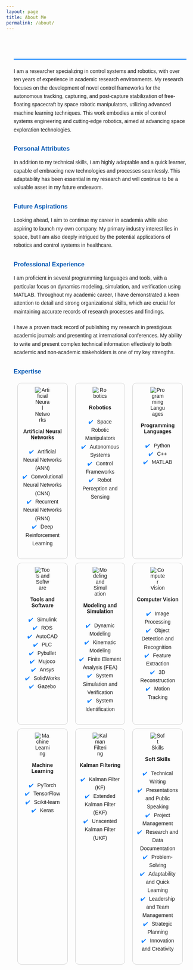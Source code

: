 ```yaml
---
layout: page
title: About Me
permalink: /about/
---
```


<style>
  .about-section {
    max-width: 800px;
    margin: 0 auto;
    padding: 20px;
    font-family: Arial, sans-serif;
  }
  .about-section h2 {
    color: #007BFF;
    border-bottom: 2px solid #007BFF;
    padding-bottom: 10px;
    margin-bottom: 20px;
  }
  .about-section h3 {
    color: #0056b3;
    margin-top: 30px;
  }
  .about-section p, .about-section ul {
    margin-bottom: 20px;
    line-height: 1.6;
  }
  .about-section ul {
    list-style-type: none;
    padding-left: 0;
  }
  .about-section ul li::before {
    content: "✔️";
    color: #007BFF;
    margin-right: 10px;
  }
  .about-section .icons {
    display: flex;
    flex-wrap: wrap;
  }
  .about-section .icon {
    margin: 5px 10px;
    padding: 10px;
    border: 1px solid #ccc;
    border-radius: 10px;
    text-align: center;
    flex: 1 1 calc(33.333% - 20px);
    box-sizing: border-box;
  }
  .about-section .icon img {
    max-width: 40px;
    margin-bottom: 10px;
  }
  .about-section .icon h4 {
    margin-top: 5px;
  }
</style>

<div class="about-section">
  <h2></h2>
  <p>I am a researcher specializing in control systems and robotics, with over ten years of experience in academic research environments. My research focuses on the development of novel control frameworks for the autonomous tracking, capturing, and post-capture stabilization of free-floating spacecraft by space robotic manipulators, utilizing advanced machine learning techniques. This work embodies a mix of control systems engineering and cutting-edge robotics, aimed at advancing space exploration technologies.</p>

  <h3>Personal Attributes</h3>
  <p>In addition to my technical skills, I am highly adaptable and a quick learner, capable of embracing new technologies and processes seamlessly. This adaptability has been essential in my research and will continue to be a valuable asset in my future endeavors.</p>

  <h3>Future Aspirations</h3>
  <p>Looking ahead, I aim to continue my career in academia while also aspiring to launch my own company. My primary industry interest lies in space, but I am also deeply intrigued by the potential applications of robotics and control systems in healthcare.</p>

  <h3>Professional Experience</h3>
  <p>I am proficient in several programming languages and tools, with a particular focus on dynamics modeling, simulation, and verification using MATLAB. Throughout my academic career, I have demonstrated a keen attention to detail and strong organizational skills, which are crucial for maintaining accurate records of research processes and findings.</p>
  <p>I have a proven track record of publishing my research in prestigious academic journals and presenting at international conferences. My ability to write and present complex technical information effectively to both academic and non-academic stakeholders is one of my key strengths.</p>

  <h3>Expertise</h3>
  <div class="icons">
    <div class="icon">
      <img src="https://img.icons8.com/color/48/000000/artificial-intelligence.png" alt="Artificial Neural Networks">
      <h4>Artificial Neural Networks</h4>
      <ul>
        <li>Artificial Neural Networks (ANN)</li>
        <li>Convolutional Neural Networks (CNN)</li>
        <li>Recurrent Neural Networks (RNN)</li>
        <li>Deep Reinforcement Learning</li>
      </ul>
    </div>
    <div class="icon">
      <img src="https://img.icons8.com/color/48/000000/robot-2.png" alt="Robotics">
      <h4>Robotics</h4>
      <ul>
        <li>Space Robotic Manipulators</li>
        <li>Autonomous Systems</li>
        <li>Control Frameworks</li>
        <li>Robot Perception and Sensing</li>
      </ul>
    </div>
    <div class="icon">
      <img src="https://img.icons8.com/color/48/000000/code-file.png" alt="Programming Languages">
      <h4>Programming Languages</h4>
      <ul>
        <li>Python</li>
        <li>C++</li>
        <li>MATLAB</li>
      </ul>
    </div>
    <div class="icon">
      <img src="https://img.icons8.com/color/48/000000/toolbox.png" alt="Tools and Software">
      <h4>Tools and Software</h4>
      <ul>
        <li>Simulink</li>
        <li>ROS</li>
        <li>AutoCAD</li>
        <li>PLC</li>
        <li>Pybullet</li>
        <li>Mujoco</li>
        <li>Ansys</li>
        <li>SolidWorks</li>
        <li>Gazebo</li>
      </ul>
    </div>
    <div class="icon">
      <img src="https://img.icons8.com/color/48/000000/process.png" alt="Modeling and Simulation">
      <h4>Modeling and Simulation</h4>
      <ul>
        <li>Dynamic Modeling</li>
        <li>Kinematic Modeling</li>
        <li>Finite Element Analysis (FEA)</li>
        <li>System Simulation and Verification</li>
        <li>System Identification</li>
      </ul>
    </div>
    <div class="icon">
      <img src="https://img.icons8.com/color/48/000000/view-file.png" alt="Computer Vision">
      <h4>Computer Vision</h4>
      <ul>
        <li>Image Processing</li>
        <li>Object Detection and Recognition</li>
        <li>Feature Extraction</li>
        <li>3D Reconstruction</li>
        <li>Motion Tracking</li>
      </ul>
    </div>
    <div class="icon">
      <img src="https://img.icons8.com/color/48/000000/artificial-intelligence.png" alt="Machine Learning">
      <h4>Machine Learning</h4>
      <ul>
        <li>PyTorch</li>
        <li>TensorFlow</li>
        <li>Scikit-learn</li>
        <li>Keras</li>
      </ul>
    </div>
    <div class="icon">
      <img src="https://img.icons8.com/color/48/000000/filter.png" alt="Kalman Filtering">
      <h4>Kalman Filtering</h4>
      <ul>
        <li>Kalman Filter (KF)</li>
        <li>Extended Kalman Filter (EKF)</li>
        <li>Unscented Kalman Filter (UKF)</li>
      </ul>
    </div>
    <div class="icon">
      <img src="https://img.icons8.com/color/48/000000/teamwork.png" alt="Soft Skills">
      <h4>Soft Skills</h4>
      <ul>
        <li>Technical Writing</li>
        <li>Presentations and Public Speaking</li>
        <li>Project Management</li>
        <li>Research and Data Documentation</li>
        <li>Problem-Solving</li>
        <li>Adaptability and Quick Learning</li>
        <li>Leadership and Team Management</li>
        <li>Strategic Planning</li>
        <li>Innovation and Creativity</li>
      </ul>
    </div>
  </div>
</div>

